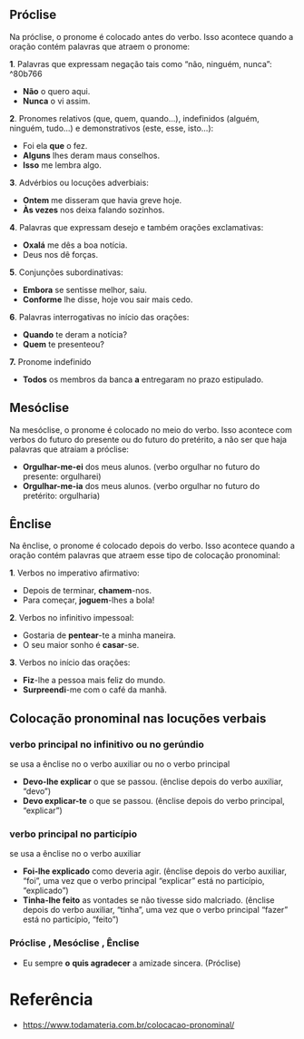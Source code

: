 
## Próclise

Na próclise, o pronome é colocado antes do verbo. Isso acontece quando a oração contém palavras que atraem o pronome:

**1**. Palavras que expressam negação tais como “não, ninguém, nunca”: ^80b766

- **Não** o quero aqui.
- **Nunca** o vi assim.

**2**. Pronomes relativos (que, quem, quando...), indefinidos (alguém, ninguém, tudo…) e demonstrativos (este, esse, isto…):

- Foi ela **que** o fez.
- **Alguns** lhes deram maus conselhos.
- **Isso** me lembra algo.

**3**. Advérbios ou locuções adverbiais:

- **Ontem** me disseram que havia greve hoje.
- **Às vezes** nos deixa falando sozinhos.

**4**. Palavras que expressam desejo e também orações exclamativas:

- **Oxalá** me dês a boa notícia.
- Deus nos dê forças.

**5**. Conjunções subordinativas:

- **Embora** se sentisse melhor, saiu.
- **Conforme** lhe disse, hoje vou sair mais cedo.

**6**. Palavras interrogativas no início das orações:

- **Quando** te deram a notícia?
- **Quem** te presenteou?

**7.** Pronome indefinido

- **Todos** os membros da banca **a** entregaram no 
prazo estipulado.

## Mesóclise

Na mesóclise, o pronome é colocado no meio do verbo. Isso acontece com verbos do futuro do presente ou do futuro do pretérito, a não ser que haja palavras que atraiam a próclise:

- **Orgulhar-me-ei** dos meus alunos. (verbo orgulhar no futuro do presente: orgulharei)
- **Orgulhar-me-ia** dos meus alunos. (verbo orgulhar no futuro do pretérito: orgulharia)

## Ênclise

Na ênclise, o pronome é colocado depois do verbo. Isso acontece quando a oração contém palavras que atraem esse tipo de colocação pronominal:

**1**. Verbos no imperativo afirmativo:

- Depois de terminar, **chamem**-nos.
- Para começar, **joguem**-lhes a bola!

**2**. Verbos no infinitivo impessoal:

- Gostaria de **pentear**-te a minha maneira.
- O seu maior sonho é **casar**-se.

**3**. Verbos no início das orações:

- **Fiz**-lhe a pessoa mais feliz do mundo.
- **Surpreendi**-me com o café da manhã.

## Colocação pronominal nas locuções verbais

### verbo principal no infinitivo ou no gerúndio 

se usa a ênclise no o verbo auxiliar ou no o verbo principal

- **Devo-lhe explicar** o que se passou. (ênclise depois do verbo auxiliar, “devo”)
- **Devo explicar-te** o que se passou. (ênclise depois do verbo principal, “explicar”)

### verbo principal no particípio

se usa a ênclise no o verbo auxiliar

- **Foi-lhe explicado** como deveria agir. (ênclise depois do verbo auxiliar, “foi”, uma vez que o verbo principal “explicar” está no particípio, “explicado”)
- **Tinha-lhe feito** as vontades se não tivesse sido malcriado. (ênclise depois do verbo auxiliar, “tinha”, uma vez que o verbo principal “fazer” está no particípio, “feito”)

### Próclise , Mesóclise , Ênclise
- Eu sempre **o** **quis agradecer** a amizade sincera. (Próclise)

# Referência
- https://www.todamateria.com.br/colocacao-pronominal/